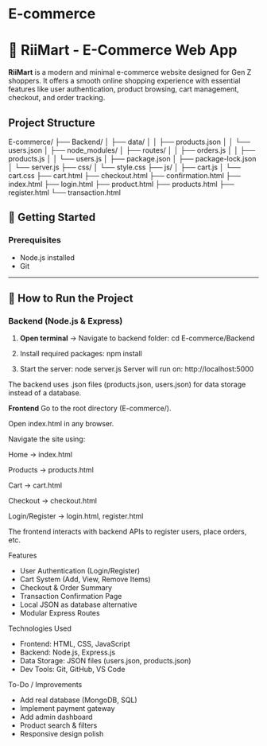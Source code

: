 # E-commerce
# 🛒 RiiMart - E-Commerce Web App

**RiiMart** is a modern and minimal e-commerce website designed for Gen Z shoppers. It offers a smooth online shopping experience with essential features like user authentication, product browsing, cart management, checkout, and order tracking.


##  Project Structure

E-commerce/
├── Backend/
│ ├── data/
│ │ ├── products.json
│ │ └── users.json
│ ├── node_modules/
│ ├── routes/
│ │ ├── orders.js
│ │ ├── products.js
│ │ └── users.js
│ ├── package.json
│ ├── package-lock.json
│ └── server.js
├── css/
│ └── style.css
├── js/
│ ├── cart.js
│ └── cart.css
├── cart.html
├── checkout.html
├── confirmation.html
├── index.html
├── login.html
├── product.html
├── products.html
├── register.html
└── transaction.html


## 🚀 Getting Started

### Prerequisites

- Node.js installed
- Git


---

## 🚀 How to Run the Project

###  Backend (Node.js & Express)

1. **Open terminal** → Navigate to backend folder:
   cd E-commerce/Backend
   
2. Install required packages:
     npm install

3. Start the server:
     node server.js
Server will run on: http://localhost:5000

The backend uses .json files (products.json, users.json) for data storage instead of a database.

**Frontend**
Go to the root directory (E-commerce/).

Open index.html in any browser.

Navigate the site using:

Home → index.html

Products → products.html

Cart → cart.html

Checkout → checkout.html

Login/Register → login.html, register.html

The frontend interacts with backend APIs to register users, place orders, etc.

 Features
  * User Authentication (Login/Register)
  * Cart System (Add, View, Remove Items)
  * Checkout & Order Summary
  * Transaction Confirmation Page
  * Local JSON as database alternative
  * Modular Express Routes

Technologies Used
 * Frontend: HTML, CSS, JavaScript
 * Backend: Node.js, Express.js
 * Data Storage: JSON files (users.json, products.json)
 * Dev Tools: Git, GitHub, VS Code

To-Do / Improvements
 * Add real database (MongoDB, SQL)
 * Implement payment gateway
 * Add admin dashboard
 * Product search & filters
 * Responsive design polish

